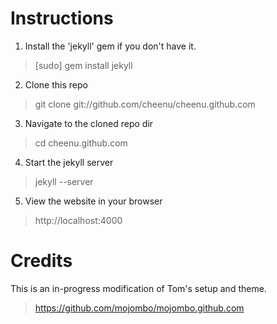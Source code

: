 Instructions
============


1. Install the 'jekyll' gem if you don't have it. 

> [sudo] gem install jekyll  

2. Clone this repo 

> git clone git://github.com/cheenu/cheenu.github.com

3. Navigate to the cloned repo dir

> cd cheenu.github.com

4. Start the jekyll server

> jekyll --server

5. View the website in your browser

> http://localhost:4000

Credits
=======

This is an in-progress modification of Tom's setup and theme.

> https://github.com/mojombo/mojombo.github.com

 

